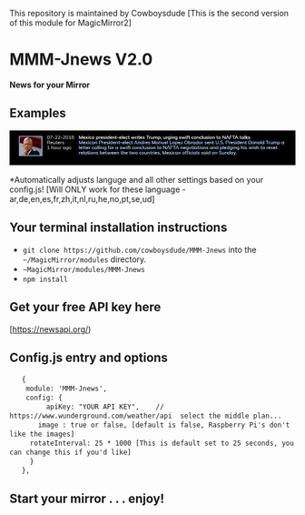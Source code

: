 This repository is maintained by Cowboysdude 
[This is the second version of this module for MagicMirror2]

# MMM-Jnews V2.0

**News for your Mirror**


## Examples

![](capture.png) 

*Automatically adjusts languge and all other settings based on your config.js!
[Will ONLY work for these language - ar,de,en,es,fr,zh,it,nl,ru,he,no,pt,se,ud]

## Your terminal installation instructions

* `git clone https://github.com/cowboysdude/MMM-Jnews` into the `~/MagicMirror/modules` directory.
*  `~MagicMirror/modules/MMM-Jnews`
*  `npm install`

## Get your free API key here 

 [https://newsapi.org/)

## Config.js entry and options
       {
        module: 'MMM-Jnews',
        config: {
		     apiKey: "YOUR API KEY",    // https://www.wunderground.com/weather/api  select the middle plan... 
	       image : true or false, [default is false, Raspberry Pi's don't like the images]
         rotateInterval: 25 * 1000 [This is default set to 25 seconds, you can change this if you'd like]
	     }
       },
       
## Start your mirror . . . enjoy! 
